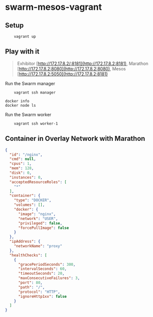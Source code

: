 # swarm-mesos-vagrant

## Setup

``` 
    vagrant up
```


## Play with it

> Exhibitor [http://172.17.8.2/:8181](http://172.17.8.2:8181), Marathon [http://172.17.8.2:8080](http://172.17.8.2:8080), Mesos [http://172.17.8.2:5050](http://172.17.8.2:8181)

Run the Swarm manager 

```
	vagrant ssh manager
```

```
docker info
docker node ls
```

Run the Swarm worker

```
    vagrant ssh worker-1
```

## Container in Overlay Network with Marathon

```json
{
  "id": "/nginx",
  "cmd": null,
  "cpus": 1,
  "mem": 128,
  "disk": 0,
  "instances": 0,
  "acceptedResourceRoles": [
    "*"
  ],
  "container": {
    "type": "DOCKER",
    "volumes": [],
    "docker": {
      "image": "nginx",
      "network": "USER",
      "privileged": false,
      "forcePullImage": false
    }
  },
  "ipAddress": {
    "networkName": "proxy"
  },
  "healthChecks": [
    {
      "gracePeriodSeconds": 300,
      "intervalSeconds": 60,
      "timeoutSeconds": 20,
      "maxConsecutiveFailures": 3,
      "port": 80,
      "path": "/",
      "protocol": "HTTP",
      "ignoreHttp1xx": false
    }
  ]
}
```
